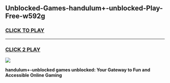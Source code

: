 
## Unblocked-Games-handulum+-unblocked-Play-Free-w592g
<h3>
<a href="https://premium76.site?title=handulum+-unblocked&ref=12A">CLICK TO PLAY</a></h3>
<hr>

<h3>
<a href="https://premium76.site?title=handulum+-unblocked&ref=12A">CLICK 2 PLAY</a>
  
</h3>

<a href="https://premium76.site?title=handulum+-unblocked&ref=12A"><img src="https://clearcache.store/games.png"></a>


**handulum+-unblocked games unblocked: Your Gateway to Fun and Accessible Online Gaming**
